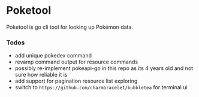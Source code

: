 # Poketool
Poketool is go cli tool for looking up Pokémon data.

### Todos
- add unique pokedex command 
- revamp command output for resource commands 
- possibly re-implement pokeapi-go in this repo as its 4 years old and not sure how reliable it is
- add support for pagination resource list exploring
- switch to `https://github.com/charmbracelet/bubbletea` for terminal ui
